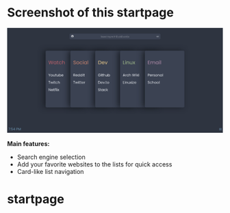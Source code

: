 # Screenshot of this startpage

![Screenshot](screenshot.png)

__Main features:__
- Search engine selection
- Add your favorite websites to the lists for quick access
- Card-like list navigation
# startpage
